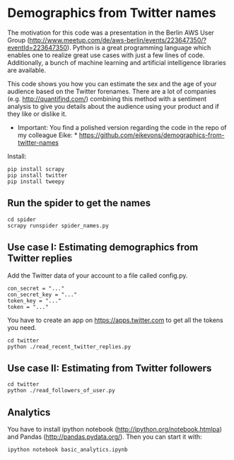 # Demographics from Twitter names

The motivation for this code was a presentation in the Berlin AWS User Group (http://www.meetup.com/de/aws-berlin/events/223647350/?eventId=223647350).
Python is a great programming language which enables one to realize great use cases with just a few lines of code.
Additionally, a bunch of machine learning and artificial intelligence libraries are available.

This code shows you how you can estimate the sex and the age of your audience based on the Twitter forenames.
There are a lot of companies (e.g. http://quantifind.com/) combining this method with a sentiment analysis to give you details about the audience using your product and if they like or dislike it.

* Important: You find a polished version regarding the code in the repo of my colleague Eike: *
https://github.com/eikevons/demographics-from-twitter-names

Install:

    pip install scrapy
    pip install twitter
    pip install tweepy

## Run the spider to get the names

    cd spider
    scrapy runspider spider_names.py 

## Use case I: Estimating demographics from Twitter replies

Add the Twitter data of your account to a file called config.py. 


    con_secret = "..."
    con_secret_key = "..."
    token_key = "..."
    token = "..."


You have to create an app on https://apps.twitter.com to get all the tokens you need.

    cd twitter
    python ./read_recent_twitter_replies.py 

## Use case II: Estimating from Twitter followers

    cd twitter
    python ./read_followers_of_user.py 

## Analytics

You have to install ipython notebook (http://ipython.org/notebook.htmlpa) and Pandas (http://pandas.pydata.org/). Then you can start it with:

    ipython notebook basic_analytics.ipynb

